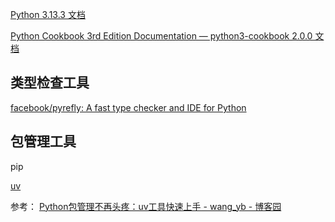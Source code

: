 
[Python 3.13.3 文档](https://docs.python.org/zh-cn/3/)

[Python Cookbook 3rd Edition Documentation — python3-cookbook 2.0.0 文档](https://python-cookbook.readthedocs.io/zh-cn/latest/)


## 类型检查工具

[facebook/pyrefly: A fast type checker and IDE for Python](https://github.com/facebook/pyrefly/)

## 包管理工具

pip

[uv](https://docs.astral.sh/uv/)


参考：
[Python包管理不再头疼：uv工具快速上手 - wang_yb - 博客园](https://www.cnblogs.com/wang_yb/p/18635441)